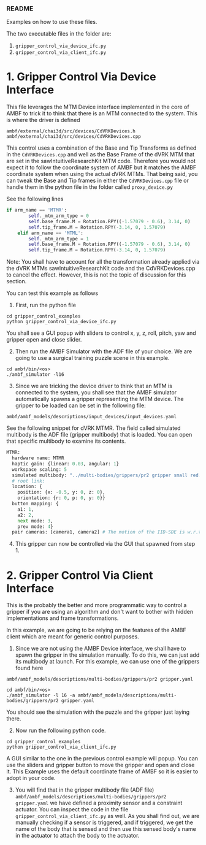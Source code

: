 ### README

Examples on how to use these files.

The two executable files in the folder are:

1. `gripper_control_via_device_ifc.py`
2. `gripper_control_via_client_ifc.py`

# 1. Gripper Control Via Device Interface

This file leverages the MTM Device interface implemented in the core of
AMBF to trick it to think that there is an MTM connected to the system.
This is where the driver is defined

```
ambf/external/chai3d/src/devices/CdVRKDevices.h
ambf/external/chai3d/src/devices/CdVRKDevices.cpp
```

This control uses a combination of the Base and Tip Transforms as
defined in the `CdVRKDevices.cpp` and well as the Base Frame of the dVRK MTM
that are set in the sawIntuitiveResearchKit MTM code.
Therefore you would not expect it to follow the coordinate system of AMBF but it
matches the AMBF coordinate system when using the actual dVRK MTMs. That being
said, you can tweak the Base and Tip frames in either the `CdVRKDevices.cpp`
file or handle them in the python file in the folder called `proxy_device.py`

See the following lines

```python
if arm_name == 'MTMR':
        self._mtm_arm_type = 0
        self.base_frame.M = Rotation.RPY((-1.57079 - 0.6), 3.14, 0)
        self.tip_frame.M = Rotation.RPY(-3.14, 0, 1.57079)
    elif arm_name == 'MTML':
        self._mtm_arm_type = 1
        self.base_frame.M = Rotation.RPY((-1.57079 - 0.6), 3.14, 0)
        self.tip_frame.M = Rotation.RPY(-3.14, 0, 1.57079)
```

Note: You shall have to account for all the transformation already applied via
the dVRK MTMs sawIntuitiveResearchKit code and the CdVRKDevices.cpp to cancel
the effect. However, this is not the topic of discussion for this section.

You can test this example as follows

1. First, run the python file

```
cd gripper_control_examples
python gripper_control_via_device_ifc.py
```

You shall see a GUI popup with sliders to control x, y, z, roll, pitch, yaw and
gripper open and close slider.

2. Then run the AMBF Simulator with the ADF file of your choice. We are going to
use a surgical training puzzle scene in this example.
```
cd ambf/bin/<os>
./ambf_simulator -l16
```

3. Since we are tricking the device driver to think that an MTM is connected to
the system, you shall see that the AMBF simulator automatically spawns a gripper
representing the MTM device. The gripper to be loaded can be set in the
following file:

```
ambf/ambf_models/descriptions/input_devices/input_devices.yaml
```

See the following snippet for dVRK MTMR. The field called simulated multibody
is the ADF file (gripper multibody) that is loaded. You can open that specific
multibody to examine its contents.

``` python
MTMR:
  hardware name: MTMR
  haptic gain: {linear: 0.03, angular: 1}
  workspace scaling: 5
  simulated multibody: "../multi-bodies/grippers/pr2 gripper small red.yaml"
  # root link:
  location: {
    position: {x: -0.5, y: 0, z: 0},
    orientation: {r: 0, p: 0, y: 0}}
  button mapping: {
    a1: 1,
    a2: 2,
    next mode: 3,
    prev mode: 4}
  pair cameras: [camera1, camera2] # The motion of the IID-SDE is w.r.t the first camera in the list
```

4. This gripper can now be controlled via the GUI
that spawned from step 1.

# 2. Gripper Control Via Client Interface
This is the probably the better and more programmatic way to control a gripper
if you are using an algorithm and don't want to bother with hidden implementations
and frame transformations.

In this example, we are going to be relying on the features of the AMBF client
which are meant for generic control purposes.

1. Since we are not using the AMBF Device interface, we shall have to spawn
the gripper in the simulation manually. To do this, we can just add its multibody
at launch. For this example, we can use one of the grippers found here

```
ambf/ambf_models/descriptions/multi-bodies/grippers/pr2 gripper.yaml
```

```
cd ambf/bin/<os>
./ambf_simulator -l 16 -a ambf/ambf_models/descriptions/multi-bodies/grippers/pr2 gripper.yaml
```

You should see the simulation with the puzzle and the gripper just laying there.

2. Now run the following python code.

```
cd gripper_control_examples
python gripper_control_via_client_ifc.py
```

A GUI similar to the one in the previous control example will popup. You can use the sliders
and gripper button to move the gripper and open and close it. This Example uses
the default coordinate frame of AMBF so it is easier to adopt in your code.

3. You will find that in the gripper multibody file (ADF file)
`ambf/ambf_models/descriptions/multi-bodies/grippers/pr2 gripper.yaml` we have
defined a proximity sensor and a constraint actuator. You can inspect the code
in the file `gripper_control_via_client_ifc.py` as well. As you shall find out,
we are manually checking if a sensor is triggered, and if triggered,
we get the name of the body that is sensed and then use this sensed body's name in
the actuator to attach the body to the actuator.
